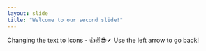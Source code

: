 ```yaml
---
layout: slide
title: "Welcome to our second slide!"
---
```

Changing the text to Icons - 👍✌😎✔
Use the left arrow to go back!
